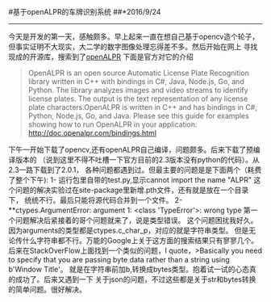 #基于openALPR的车牌识别系统
##*2016/9/24
***
今天是开发的第一天，感触颇多。早上起来一直在想自己基于opencv造个轮子，
但事实证明不大现实，大二学的数字图像处理忘得差不多。然后开始在网上
寻找现成的开源库，搜索到了[openALPR](https://github.com/openalpr/openalpr)
下面是官方对它的介绍
>OpenALPR is an open source Automatic License Plate Recognition library written in C++ with bindings in C#, Java, Node.js, Go, and Python. The library analyzes images and video streams to identify license plates. The output is the text representation of any license plate characters.OpenALPR is written in C++ and has bindings in C#, Python, Node.js, Go, and Java. Please see this guide for examples showing how to run OpenALPR in your application: http://doc.openalpr.com/bindings.html

下午一开始下载了opencv,还有openALPR自己编译，问题颇多。后来下载了预编译版本的
（说到这里不得不吐槽一下官方目前的2.3版本没有python的代码）。从2.3一路下载到了2.0.1，
各种问题都遇到过。但最主要的问题是是下面两个（耗费了整个下午):
1- 运行包里自带的test.py,显示cannot import the name "ALPR"
    这个问题的解决实验过在site-package里新增.pth文件，还有就是放在一个目录下，
    统统不行。最后只能将源代码合并到一个文件。
2- **ctypes.ArgumentError: argument 1: <class 'TypeError'>: wrong type
    第一个问题解决后紧接着的哥个问题就来了，说是类型错误。
这个问题困扰我好久。因为arguments的类型都是ctypes.c_char_p，对应的就是字符串类型。
但是无论传什么字符串都不行。万能的Google上关于这方面的搜索结果只有寥寥几个。
后来在StackOverFlow上面找到一个类似的问题，I quote，>Basically you need to specify that you are passing byte data rather than a string using b'Window Title'。
就是在字符串前加b,转换成bytes类型。抱着试一试的心态真的成功了。后来又遇到一下
关于json的问题，不过这些都是关于str和bytes转换的简单问题。很好解决。

